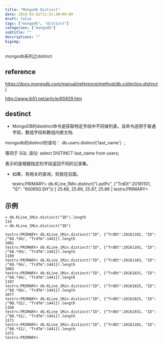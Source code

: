```yaml
---
title: "Mongodb Distinct"
date: 2018-03-02T11:51:48+08:00
draft: false
tags: ["mongodb", "distinct"]
categories: ["mongodb"]
subtitle: ""
descriptions: ""
bigimg:
---
```


mongodb系列之distinct 

## reference

https://docs.mongodb.com/manual/reference/method/db.collection.distinct/

http://www.jb51.net/article/65929.htm

## destinct

* MongoDB的destinct命令是获取特定字段中不同值列表。该命令适用于普通字段，数组字段和数组内嵌文档.

mongodb的distinct的语句： db.users.distinct('last_name'）;

等同于 SQL 语句: select DISTINCT last_name from users;

表示的是根据指定的字段返回不同的记录集。

* 如果，有相关的查询，则放在后面。

    testrs:PRIMARY> db.KLine_1Min.distinct("LastPx", {"TrdDt":20161101, "ID": "600650.SH"})
    [
    	25.88,
    	25.89,
    	25.87,
    	25.86
    ]
    testrs:PRIMARY>
## 示例

    > db.KLine_1Min.distinct("ID").length
    114
    > db.KLine_1Min.distinct("ID")

    testrs:PRIMARY> db.KLine_1Min.distinct("ID", {"TrdDt":20161102, "ID": /^60.*SH/, "TrdTm":1441}).length
    1081
    testrs:PRIMARY> db.KLine_1Min.distinct("ID", {"TrdDt":20161101, "ID": /^60.*SH/, "TrdTm":1441}).length
    1109
    testrs:PRIMARY> db.KLine_1Min.distinct("ID", {"TrdDt":20161103, "ID": /^60.*SH/, "TrdTm":1441}).length
    1083
    testrs:PRIMARY> db.KLine_1Min.distinct("ID", {"TrdDt":20161031, "ID": /^60.*SH/, "TrdTm":1441}).length
    1107
    testrs:PRIMARY> db.KLine_1Min.distinct("ID", {"TrdDt":20161025, "ID": /^60.*SH/, "TrdTm":1441}).length
    1077
    testrs:PRIMARY> db.KLine_1Min.distinct("ID", {"TrdDt":20161025, "ID": /^00.*SZ/, "TrdTm":1441}).length
    1168
    testrs:PRIMARY> db.KLine_1Min.distinct("ID", {"TrdDt":20161031, "ID": /^00.*SZ/, "TrdTm":1441}).length
    1271
    testrs:PRIMARY> db.KLine_1Min.distinct("ID", {"TrdDt":20161101, "ID": /^00.*SZ/, "TrdTm":1441}).length
    1271
    testrs:PRIMARY> 
